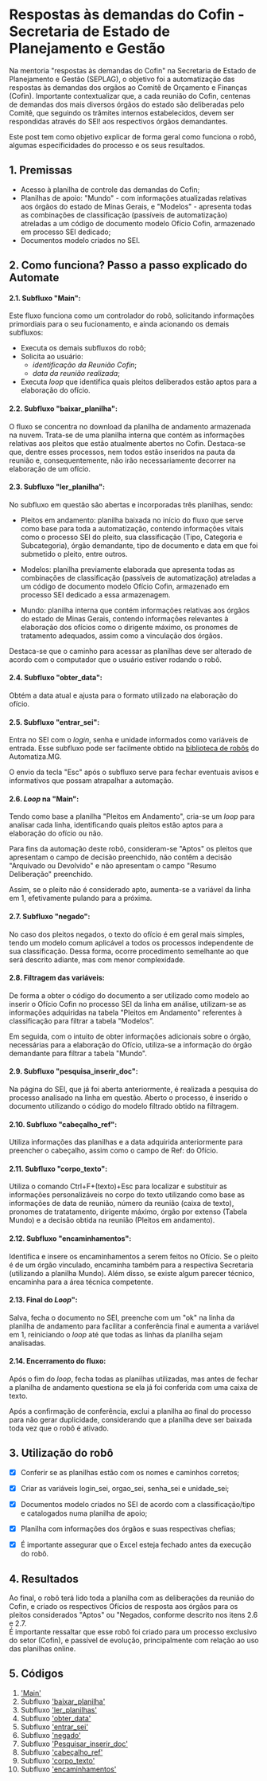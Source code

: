 # Respostas às demandas do Cofin - Secretaria de Estado de Planejamento e Gestão
 
Na mentoria "respostas às demandas do Cofin" na Secretaria de Estado de Planejamento e Gestão (SEPLAG), o objetivo foi a automatização das respostas às demandas dos orgãos ao Comitê de Orçamento e Finanças (Cofin). Importante contextualizar que, a cada reunião do Cofin, centenas de demandas dos mais diversos órgãos do estado são deliberadas pelo Comitê, que seguindo os trâmites internos estabelecidos, devem ser respondidas através do SEI! aos respectivos órgãos demandantes.
<!-- more -->
 
Este post tem como objetivo explicar de forma geral como funciona o robô, algumas especificidades do processo e os seus resultados.
 
 
## 1. Premissas
- Acesso à planilha de controle das demandas do Cofin;<br>
- Planilhas de apoio: "Mundo" - com informações atualizadas relativas aos órgãos do estado de Minas Gerais, e "Modelos" - apresenta todas as combinações de classificação (passíveis de automatização) atreladas a um código de documento modelo Ofício Cofin, armazenado em processo SEI dedicado;<br>
- Documentos modelo criados no SEI.


## 2. Como funciona? Passo a passo explicado do Automate
#### 2.1. **Subfluxo "Main":**
Este fluxo funciona como um controlador do robô, solicitando informações primordiais para o seu fucionamento, e ainda acionando os demais subfluxos:  
 
- Executa os demais subfluxos do robô; 
- Solicita ao usuário:  
    - *identificação da Reunião Cofin*;  
    - *data da reunião realizada*;
- Executa *loop* que identifica quais pleitos deliberados estão aptos para a elaboração do ofício.


#### 2.2. **Subfluxo "baixar_planilha":**
O fluxo se concentra no download da planilha de andamento armazenada na nuvem. Trata-se de uma planilha interna que contém as informações relativas aos pleitos que estão atualmente abertos no Cofin. Destaca-se que, dentre esses processos, nem todos estão inseridos na pauta da reunião e, consequentemente, não irão necessariamente decorrer na elaboração de um ofício.


#### 2.3. **Subfluxo "ler_planilha":**
No subfluxo em questão são abertas e incorporadas três planilhas, sendo:

- Pleitos em andamento: planilha baixada no início do fluxo que serve como base para toda a automatização, contendo informações vitais como o processo SEI do pleito, sua classificação (Tipo, Categoria e Subcategoria), órgão demandante, tipo de documento e data em que foi submetido o pleito, entre outros.

- Modelos: planilha previamente elaborada que apresenta todas as combinações de classificação (passíveis de automatização) atreladas a um código de documento modelo Ofício Cofin, armazenado em processo SEI dedicado a essa armazenagem.

- Mundo: planilha interna que contém informações relativas aos órgãos do estado de Minas Gerais, contendo informações relevantes à elaboração dos ofícios como o dirigente máximo, os pronomes de tratamento adequados, assim como a vinculação dos órgãos.

Destaca-se que o caminho para acessar as planilhas deve ser alterado de acordo com o computador que o usuário estiver rodando o robô.


#### 2.4. **Subfluxo "obter_data":**
Obtém a data atual e ajusta para o formato utilizado na elaboração do ofício.


#### 2.5. **Subfluxo "entrar_sei":**
Entra no SEI com o *login*, senha e unidade informados como variáveis de entrada. Esse subfluxo pode ser facilmente obtido na [biblioteca de robôs](https://automatiza-mg.github.io/automatizacoes/robos/) do Automatiza.MG.

O envio da tecla "Esc" após o subfluxo serve para fechar eventuais avisos e informativos que possam atrapalhar a automação.


#### 2.6. ***Loop* na "Main":**
Tendo como base a planilha "Pleitos em Andamento", cria-se um *loop* para analisar cada linha, identificando quais pleitos estão aptos para a elaboração do ofício ou não.

Para fins da automação deste robô, consideram-se "Aptos" os pleitos que apresentam o campo de decisão preenchido, não contêm a decisão "Arquivado ou Devolvido" e não apresentam o campo "Resumo Deliberação" preenchido.

Assim, se o pleito não é considerado apto, aumenta-se a variável da linha em 1, efetivamente pulando para a próxima.


#### 2.7. **Subfluxo "negado":**
No caso dos pleitos negados, o texto do ofício é em geral mais simples, tendo um modelo comum aplicável a todos os processos independente de sua classificação. Dessa forma, ocorre procedimento semelhante ao que será descrito adiante, mas com menor complexidade.


#### 2.8. **Filtragem das variáveis:**
De forma a obter o código do documento a ser utilizado como modelo ao inserir o Ofício Cofin no processo SEI da linha em análise, utilizam-se as informações adquiridas na tabela "Pleitos em Andamento" referentes à classificação para filtrar a tabela "Modelos”.

Em seguida, com o intuito de obter informações adicionais sobre o órgão, necessárias para a elaboração do Ofício, utiliza-se a informação do órgão demandante para filtrar a tabela "Mundo".


#### 2.9. **Subfluxo "pesquisa_inserir_doc":**
Na página do SEI, que já foi aberta anteriormente, é realizada a pesquisa do processo analisado na linha em questão. Aberto o processo, é inserido o documento utilizando o código do modelo filtrado obtido na filtragem.


#### 2.10. **Subfluxo "cabeçalho_ref":**
Utiliza informações das planilhas e a data adquirida anteriormente para preencher o cabeçalho, assim como o campo de Ref: do Ofício.


#### 2.11. **Subfluxo "corpo_texto":**
Utiliza o comando Ctrl+F+(texto)+Esc para localizar e substituir as informações personalizáveis no corpo do texto utilizando como base as informações de data de reunião, número da reunião (caixa de texto), pronomes de tratatamento, dirigente máximo, órgão por extenso (Tabela Mundo) e a decisão obtida na reunião (Pleitos em andamento).


#### 2.12. **Subfluxo "encaminhamentos":**
Identifica e insere os encaminhamentos a serem feitos no Ofício. Se o pleito é de um órgão vinculado, encaminha também para a respectiva Secretaria (utilizando a planilha Mundo). Além disso, se existe algum parecer técnico, encaminha para a área técnica competente.


#### 2.13. **Final do *Loop*":**
Salva, fecha o documento no SEI, preenche com um "ok" na linha da planilha de andamento para facilitar a conferência final e aumenta a variável em 1, reiniciando o *loop* até que todas as linhas da planilha sejam analisadas.


#### 2.14. **Encerramento do fluxo:**
Após o fim do *loop*, fecha todas as planilhas utilizadas, mas antes de fechar a planilha de andamento questiona se ela já foi conferida com uma caixa de texto.

Após a confirmação de conferência, exclui a planilha ao final do processo para não gerar duplicidade, considerando que a planilha deve ser baixada toda vez que o robô é ativado.


## 3. Utilização do robô
 
- [x] Conferir se as planilhas estão com os nomes e caminhos corretos;
- [x] Criar as variáveis login_sei, orgao_sei, senha_sei e unidade_sei;
- [x] Documentos modelo criados no SEI de acordo com a classificação/tipo e catalogados numa planilha de apoio;
- [x] Planilha com informações dos órgãos e suas respectivas chefias;
- [x] É importante assegurar que o Excel esteja fechado antes da execução do robô.
 
 
## 4. Resultados
 
Ao final, o robô terá lido toda a planilha com as deliberações da reunião do Cofin, e criado os respectivos Ofícios de resposta aos órgãos para os pleitos considerados "Aptos" ou "Negados, conforme descrito nos itens 2.6 e 2.7.<br>
É importante ressaltar que esse robô foi criado para um processo exclusivo do setor (Cofin), e passível de evolução, principalmente com relação ao uso das planilhas online. 

 
## 5. Códigos
 
1. ['Main'](https://raw.githubusercontent.com/automatiza-mg/biblioteca-de-robos/refs/heads/main/robos/seplag_cofin_mentoria/main.txt)
2. Subfluxo ['baixar_planilha'](https://raw.githubusercontent.com/automatiza-mg/biblioteca-de-robos/refs/heads/main/robos/seplag_cofin_mentoria/baixar_planilha.txt)
3. Subfluxo ['ler_planilhas'](https://raw.githubusercontent.com/automatiza-mg/biblioteca-de-robos/refs/heads/main/robos/seplag_cofin_mentoria/ler_planilhas.txt)
4. Subfluxo ['obter_data'](https://raw.githubusercontent.com/automatiza-mg/biblioteca-de-robos/refs/heads/main/robos/seplag_cofin_mentoria/obter_data.txt)
5. Subfluxo ['entrar_sei'](https://raw.githubusercontent.com/automatiza-mg/biblioteca-de-robos/refs/heads/main/robos/seplag_cofin_mentoria/entrar_sei.txt)
6. Subfluxo ['negado'](https://raw.githubusercontent.com/automatiza-mg/biblioteca-de-robos/refs/heads/main/robos/seplag_cofin_mentoria/negado.txt)
7. Subfluxo ['Pesquisar_inserir_doc'](https://raw.githubusercontent.com/automatiza-mg/biblioteca-de-robos/refs/heads/main/robos/seplag_cofin_mentoria/pesquisar_inserir_doc.txt)
8. Subfluxo ['cabeçalho_ref'](https://raw.githubusercontent.com/automatiza-mg/biblioteca-de-robos/refs/heads/main/robos/seplag_cofin_mentoria/cabe%C3%A7alho_ref.txt)
9. Subfluxo ['corpo_texto'](https://raw.githubusercontent.com/automatiza-mg/biblioteca-de-robos/refs/heads/main/robos/seplag_cofin_mentoria/corpo_texto.txt)
10. Subfluxo ['encaminhamentos'](https://raw.githubusercontent.com/automatiza-mg/biblioteca-de-robos/refs/heads/main/robos/seplag_cofin_mentoria/encaminhamentos.txt)
